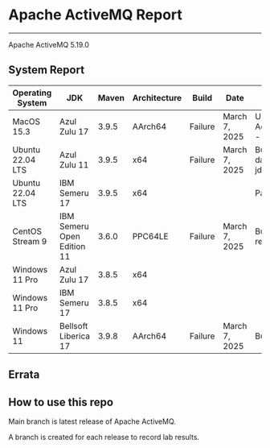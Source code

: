 # Apache ActiveMQ Report
--- 

Apache ActiveMQ 5.19.0

## System Report

| Operating System    | JDK       | Maven | Architecture | Build | Date  | Notes |
|---------------------|-----------|-------|--------------|-------|-------|-------|
| MacOS 15.3    | Azul Zulu 17   | 3.9.5 | AArch64      | Failure | March 7, 2025 | Unit test failure AdvisoryTempDestinationTests.testMessageExpiredAdvisory - can not build unit tests jar |
| Ubuntu 22.04 LTS    | Azul Zulu 11   | 3.9.5 | x64      |Failure | March 7, 2025| Build stopped at unit tests java.io.IOException: Failed to start database 'testJdbcConfig' with class loader jdk.internal.loader.ClassLoaders |
| Ubuntu 22.04 LTS    | IBM Semeru 17  | 3.9.5 | x64      |  |  | Partition Manager, Unit tests, and assembly test. |
| CentOS Stream 9     | IBM Semeru Open Edition 11 | 3.6.0 | PPC64LE      | Failure | March 7, 2025 | Build failure at Http Protocol Support - could not be resolved: org.apache.activemq:activemq-unit-tests:jar |
| Windows 11 Pro      | Azul Zulu 17 | 3.8.5 | x64      |  |  | |
| Windows 11 Pro      | IBM Semeru 17 | 3.8.5 | x64      |  |  |  |
| Windows 11       | Bellsoft Liberica 17 | 3.9.8 | AArch64      |Failure | March 7, 2025| Build fails at HTTP Protocol Support|


## Errata


## How to use this repo

Main branch is latest release of Apache ActiveMQ.

A branch is created for each release to record lab results.
